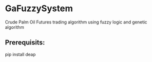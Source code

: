 # GaFuzzySystem
Crude Palm Oil Futures trading algorithm using fuzzy logic and genetic algorithm

## Prerequisits:
pip install deap

